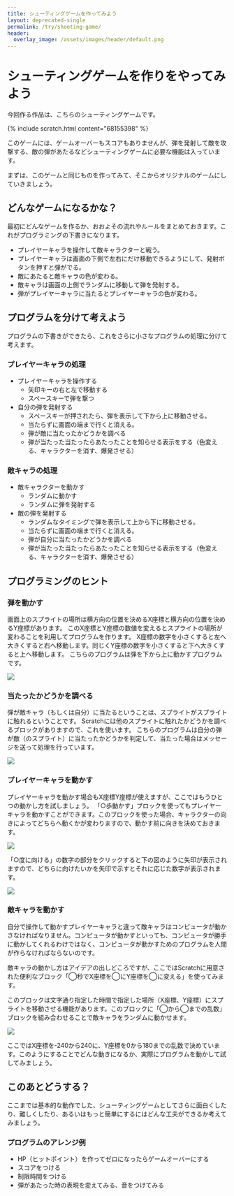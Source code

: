 ```yaml
---
title: シューティングゲームを作ってみよう
layout: deprecated-single
permalink: /try/shooting-game/
header:
  overlay_image: /assets/images/header/default.png
---
```

# シューティングゲームを作りをやってみよう

今回作る作品は、こちらのシューティングゲームです。

{% include scratch.html content="68155398" %}

このゲームには、ゲームオーバーもスコアもありませんが、弾を発射して敵を攻撃する、敵の弾があたるなどシューティングゲームに必要な機能は入っています。

まずは、このゲームと同じものを作ってみて、そこからオリジナルのゲームにしていきましょう。

## どんなゲームになるかな？
最初にどんなゲームを作るか、おおよその流れやルールをまとめておきます。これがプログラミングの下書きになります。

- プレイヤーキャラを操作して敵キャラクターと戦う。
- プレイヤーキャラは画面の下側で左右にだけ移動できるようにして、発射ボタンを押すと弾がでる。
- 敵にあたると敵キャラの色が変わる。
- 敵キャラは画面の上側でランダムに移動して弾を発射する。
- 弾がプレイヤーキャラに当たるとプレイヤーキャラの色が変わる。

## プログラムを分けて考えよう
プログラムの下書きができたら、これをさらに小さなプログラムの処理に分けて考えます。

### プレイヤーキャラの処理
- プレイヤーキャラを操作する
    - 矢印キーの右と左で移動する
    - スペースキーで弾を撃つ
- 自分の弾を発射する
    - スペースキーが押されたら、弾を表示して下から上に移動させる。
    - 当たらずに画面の端まで行くと消える。
    - 弾が敵に当たったかどうかを調べる
    - 弾が当たった当たったらあたったことを知らせる表示をする（色変える、キャラクターを消す、爆発させる）

### 敵キャラの処理
- 敵キャラクターを動かす
    - ランダムに動かす
    - ランダムに弾を発射する
- 敵の弾を発射する
    - ランダムなタイミングで弾を表示して上から下に移動させる。
    - 当たらずに画面の端まで行くと消える。
    - 弾が自分に当たったかどうかを調べる
    - 弾が当たった当たったらあたったことを知らせる表示をする（色変える、キャラクターを消す、爆発させる）

## プログラミングのヒント
### 弾を動かす
画面上のスプライトの場所は横方向の位置を決めるX座標と横方向の位置を決めるY座標があります。
このX座標とY座標の数値を変えるとスプライトの場所が変わることを利用してプログラムを作ります。
X座標の数字を小さくすると左へ大きくすると右へ移動します。同じくY座標の数字を小さくすると下へ大きくすると上へ移動します。
こちらのプログラムは弾を下から上に動かすプログラムです。

![](/assets/images/try/shooting-game/1.png)

### 当たったかどうかを調べる
弾が敵キャラ（もしくは自分）に当たるということは、スプライトがスプライトに触れるということです。
Scratchには他のスプライトに触れたかどうかを調べるブロックがありますので、これを使います。
こちらのプログラムは自分の弾が敵（のスプライト）に当たったかどうかを判定して、当たった場合はメッセージを送って処理を行っています。

![](/assets/images/try/shooting-game/2.png)

### プレイヤーキャラを動かす
プレイヤーキャラを動かす場合もX座標Y座標が使えますが、ここではもうひとつの動かし方を試しましょう。
「○歩動かす」ブロックを使ってもプレイヤーキャラを動かすことができます。このブロックを使った場合、キャラクターの向きによってどちらへ動くかが変わりますので、動かす前に向きを決めておきます。

![](/assets/images/try/shooting-game/3.png)

「○度に向ける」の数字の部分をクリックすると下の図のように矢印が表示されますので、どちらに向けたいかを矢印で示すとそれに応じた数字が表示されます。

![](/assets/images/try/shooting-game/4.png)

### 敵キャラを動かす
自分で操作して動かすプレイヤーキャラと違って敵キャラはコンピュータが動かさなければなりません。コンピュータが動かすといっても、コンピュータが勝手に動かしてくれるわけではなく、コンピュータが動かすためのプログラムを人間が作らなければならないのです。

敵キャラの動かし方はアイデアの出しどころですが、ここではScratchに用意された便利なブロック「◯秒でX座標を◯にY座標を◯に変える」を使ってみます。

このブロックは文字通り指定した時間で指定した場所（X座標、Y座標）にスプライトを移動させる機能があります。このブロックに「◯から◯までの乱数」ブロックを組み合わせることで敵キャラをランダムに動かせます。

![](/assets/images/try/shooting-game/5.png)

ここではX座標を-240から240に、Y座標を0から180までの乱数で決めています。このようにすることでどんな動きになるか、実際にプログラムを動かして試してみましょう。

## このあとどうする？
ここまでは基本的な動作でした、シューティングゲームとしてさらに面白くしたり、難しくしたり、あるいはもっと簡単にするにはどんな工夫ができるか考えてみましょう。

### プログラムのアレンジ例
- HP（ヒットポイント）を作ってゼロになったらゲームオーバーにする
- スコアをつける
- 制限時間をつける
- 弾があたった時の表現を変えてみる、音をつけてみる